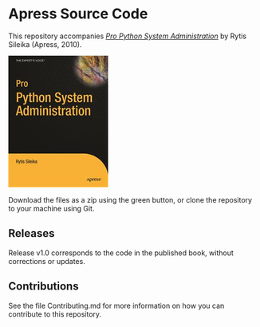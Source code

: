 # Apress Source Code

This repository accompanies [*Pro Python System Administration*](http://www.apress.com/9781430226055) by Rytis Sileika (Apress, 2010).

![Cover image](9781430226055.jpg)

Download the files as a zip using the green button, or clone the repository to your machine using Git.

## Releases

Release v1.0 corresponds to the code in the published book, without corrections or updates.

## Contributions

See the file Contributing.md for more information on how you can contribute to this repository.
